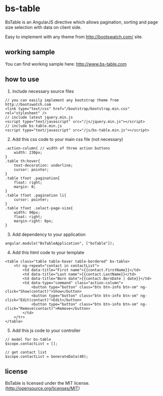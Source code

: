 # bs-table

BsTable is an AngularJS directive which allows pagination, sorting and page size selection with data on client side.

Easy to implement with any theme from http://bootswatch.com/ site.

## working sample

You can find working sample here: http://www.bs-table.com

## how to use

1) Include necessary source files

```
// you can easily implement any bootstrap theme from http://bootswatch.com
<link type="text/css" href="/bootstrap/bootstrap.min.css" rel="stylesheet" />
// include latest jquery.min.js
<script type="text/javascript" src="/js/jquery.min.js"></script>
// include bs-table.min.js
<script type="text/javascript" src="/js/bs-table.min.js"></script>
```

2) Add this css code to your main css file (not necessary)

```
.action-column{ // width of three action buttons
    width: 230px;
}
.table th:hover{
    text-decoration: underline;
    cursor: pointer;
}
.table tfoot .pagination{
    float: right;
    margin: 0;
}
.table tfoot .pagination li{
    cursor: pointer;
}
.table tfoot .select-page-size{
    width: 90px;
    float: right;
    margin-right: 8px;
}
```

3) Add dependency to your application

```
angular.module("BsTableApplication", ["bsTable"]);
```

4) Add this html code to your template

```
<table class="table table-hover table-bordered" bs-table>
    <tr ng-repeat="contact in contactList">
        <td data-title="First name">{{contact.FirstName}}</td>
        <td data-title="Last name">{{contact.LastName}}</td>
        <td data-title="Born date">{{contact.BornDate | date}}</td>
        <td data-type="command" class="action-column">
            <button type="button" class="btn btn-info btn-sm" ng-click="Show(contact)">Show</button>
            <button type="button" class="btn btn-info btn-sm" ng-click="Edit(contact)">Edit</button>
            <button type="button" class="btn btn-info btn-sm" ng-click="Remove(contact)">Remove</button>
        </td>
    </tr>
</table>
```

5) Add this js code to your controller

```
// model for bs-table
$scope.contactList = [];

// get contact list
$scope.contactList = GenerateData(40);
```

## license

BsTable is licensed under the MIT license. (http://opensource.org/licenses/MIT)
